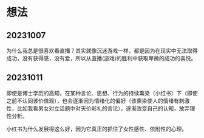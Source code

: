 # 想法

## 20231007

为什么我总是很喜欢看直播？其实就像沉迷游戏一样，都是因为在现实中无法取得成功，没有获得感，没有爱，所以从直播(游戏)的胜利中获取卑微的成功的喜悦。

## 20231011

即使是博士学历的高知，在某种言论、思想、行为的持续熏染（小红书）下（即使之前不认同该价值观），也会逐渐因为情绪化的偏好（该熏染使人的情绪有刺激性，比如我看男女对立话题中对天价彩礼的言论），逐渐改变自己的认知，放弃理性分析。

小红书为什么发展得这么好，因为它真正的抓住了女性感性、依附性的心理。


